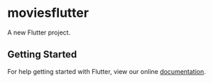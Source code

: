 # moviesflutter

A new Flutter project.

## Getting Started

For help getting started with Flutter, view our online
[documentation](https://flutter.io/).
